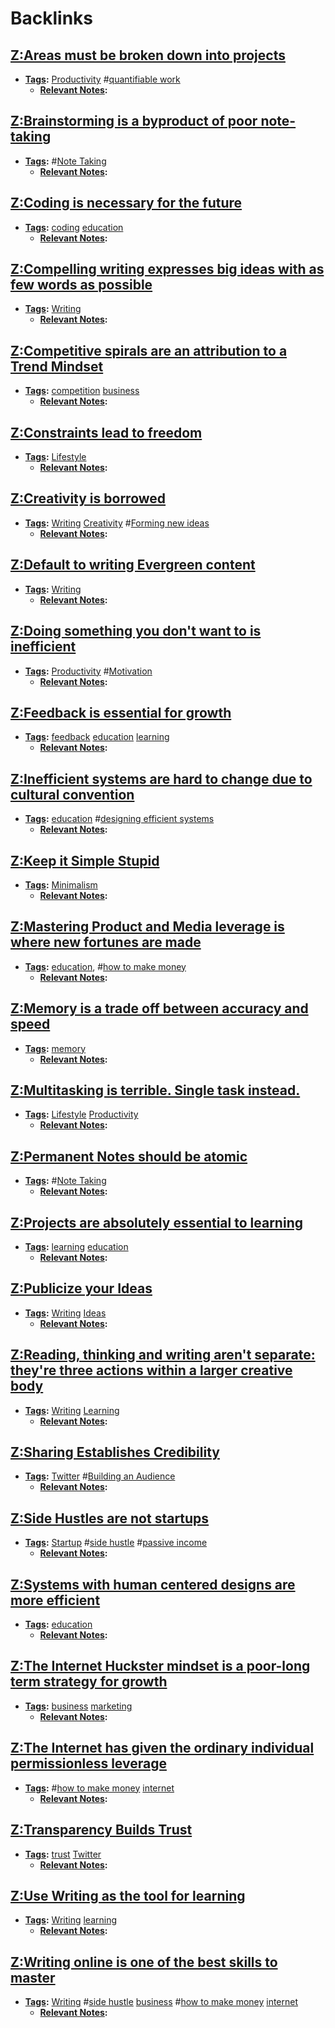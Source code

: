 
# Backlinks
## [Z:Areas must be broken down into projects](<Z:Areas must be broken down into projects.md>)
- **[Tags](<Tags.md>):** [Productivity](<Productivity.md>) #[quantifiable work](<quantifiable work.md>)
    - **[Relevant Notes](<Relevant Notes.md>):**

## [Z:Brainstorming is a byproduct of poor note-taking](<Z:Brainstorming is a byproduct of poor note-taking.md>)
- **[Tags](<Tags.md>):** #[Note Taking](<Note Taking.md>)
    - **[Relevant Notes](<Relevant Notes.md>):**

## [Z:Coding is necessary for the future](<Z:Coding is necessary for the future.md>)
- **[Tags](<Tags.md>):** [coding](<coding.md>) [education](<education.md>) 
    - **[Relevant Notes](<Relevant Notes.md>):**

## [Z:Compelling writing expresses big ideas with as few words as possible](<Z:Compelling writing expresses big ideas with as few words as possible.md>)
- **[Tags](<Tags.md>):** [Writing](<Writing.md>)
    - **[Relevant Notes](<Relevant Notes.md>):**

## [Z:Competitive spirals are an attribution to a Trend Mindset](<Z:Competitive spirals are an attribution to a Trend Mindset.md>)
- **[Tags](<Tags.md>):** [competition](<competition.md>) [business](<business.md>)
    - **[Relevant Notes](<Relevant Notes.md>):**

## [Z:Constraints lead to freedom](<Z:Constraints lead to freedom.md>)
- **[Tags](<Tags.md>):** [Lifestyle](<Lifestyle.md>)
    - **[Relevant Notes](<Relevant Notes.md>):**

## [Z:Creativity is borrowed](<Z:Creativity is borrowed.md>)
- **[Tags](<Tags.md>):** [Writing](<Writing.md>) [Creativity](<Creativity.md>) #[Forming new ideas](<Forming new ideas.md>)
    - **[Relevant Notes](<Relevant Notes.md>):**

## [Z:Default to writing Evergreen content](<Z:Default to writing Evergreen content.md>)
- **[Tags](<Tags.md>):** [Writing](<Writing.md>)
    - **[Relevant Notes](<Relevant Notes.md>):**

## [Z:Doing something you don't want to is inefficient](<Z:Doing something you don't want to is inefficient.md>)
- **[Tags](<Tags.md>):** [Productivity](<Productivity.md>) #[Motivation](<Motivation.md>)
    - **[Relevant Notes](<Relevant Notes.md>):**

## [Z:Feedback is essential for growth](<Z:Feedback is essential for growth.md>)
- **[Tags](<Tags.md>):** [feedback](<feedback.md>) [education](<education.md>) [learning](<learning.md>)
    - **[Relevant Notes](<Relevant Notes.md>):**

## [Z:Inefficient systems are hard to change due to cultural convention](<Z:Inefficient systems are hard to change due to cultural convention.md>)
- **[Tags](<Tags.md>):** [education](<education.md>) #[designing efficient systems](<designing efficient systems.md>)
    - **[Relevant Notes](<Relevant Notes.md>):**

## [Z:Keep it Simple Stupid](<Z:Keep it Simple Stupid.md>)
- **[Tags](<Tags.md>):** [Minimalism](<Minimalism.md>) 
    - **[Relevant Notes](<Relevant Notes.md>):**

## [Z:Mastering Product and Media leverage is where new fortunes are made](<Z:Mastering Product and Media leverage is where new fortunes are made.md>)
- **[Tags](<Tags.md>):** [education](<education.md>), #[how to make money](<how to make money.md>)
    - **[Relevant Notes](<Relevant Notes.md>):**

## [Z:Memory is  a trade off between accuracy and speed](<Z:Memory is  a trade off between accuracy and speed.md>)
- **[Tags](<Tags.md>):** [memory](<memory.md>)
    - **[Relevant Notes](<Relevant Notes.md>):**

## [Z:Multitasking is terrible. Single task instead.](<Z:Multitasking is terrible. Single task instead..md>)
- **[Tags](<Tags.md>):** [Lifestyle](<Lifestyle.md>) [Productivity](<Productivity.md>)
    - **[Relevant Notes](<Relevant Notes.md>):**

## [Z:Permanent Notes should be atomic](<Z:Permanent Notes should be atomic.md>)
- **[Tags](<Tags.md>):** #[Note Taking](<Note Taking.md>)
    - **[Relevant Notes](<Relevant Notes.md>):**

## [Z:Projects are absolutely essential to learning](<Z:Projects are absolutely essential to learning.md>)
- **[Tags](<Tags.md>):** [learning](<learning.md>) [education](<education.md>)
    - **[Relevant Notes](<Relevant Notes.md>):**

## [Z:Publicize your Ideas](<Z:Publicize your Ideas.md>)
- **[Tags](<Tags.md>):** [Writing](<Writing.md>) [Ideas](<Ideas.md>)
    - **[Relevant Notes](<Relevant Notes.md>):**

## [Z:Reading, thinking and writing aren't separate: they're three actions within a larger creative body](<Z:Reading, thinking and writing aren't separate: they're three actions within a larger creative body.md>)
- **[Tags](<Tags.md>):** [Writing](<Writing.md>) [Learning](<Learning.md>)
    - **[Relevant Notes](<Relevant Notes.md>):**

## [Z:Sharing Establishes Credibility](<Z:Sharing Establishes Credibility.md>)
- **[Tags](<Tags.md>):** [Twitter](<Twitter.md>) #[Building an Audience](<Building an Audience.md>)
    - **[Relevant Notes](<Relevant Notes.md>):**

## [Z:Side Hustles are not startups](<Z:Side Hustles are not startups.md>)
- **[Tags](<Tags.md>):** [Startup](<Startup.md>) #[side hustle](<side hustle.md>) #[passive income](<passive income.md>)
    - **[Relevant Notes](<Relevant Notes.md>):**

## [Z:Systems with human centered designs are more efficient ](<Z:Systems with human centered designs are more efficient .md>)
- **[Tags](<Tags.md>):** [education](<education.md>)
    - **[Relevant Notes](<Relevant Notes.md>):**

## [Z:The Internet Huckster mindset is a poor-long term strategy for growth](<Z:The Internet Huckster mindset is a poor-long term strategy for growth.md>)
- **[Tags](<Tags.md>):** [business](<business.md>) [marketing](<marketing.md>)
    - **[Relevant Notes](<Relevant Notes.md>):**

## [Z:The Internet has given the ordinary individual permissionless leverage](<Z:The Internet has given the ordinary individual permissionless leverage.md>)
- **[Tags](<Tags.md>):** #[how to make money](<how to make money.md>) [internet](<internet.md>)
    - **[Relevant Notes](<Relevant Notes.md>):**

## [Z:Transparency Builds Trust](<Z:Transparency Builds Trust.md>)
- **[Tags](<Tags.md>):** [trust](<trust.md>) [Twitter](<Twitter.md>)
    - **[Relevant Notes](<Relevant Notes.md>):**

## [Z:Use Writing as the tool for learning](<Z:Use Writing as the tool for learning.md>)
- **[Tags](<Tags.md>):** [Writing](<Writing.md>) [learning](<learning.md>)
    - **[Relevant Notes](<Relevant Notes.md>):**

## [Z:Writing online is one of the best skills to master](<Z:Writing online is one of the best skills to master.md>)
- **[Tags](<Tags.md>):** [Writing](<Writing.md>) #[side hustle](<side hustle.md>) [business](<business.md>) #[how to make money](<how to make money.md>) [internet](<internet.md>)
    - **[Relevant Notes](<Relevant Notes.md>):**


